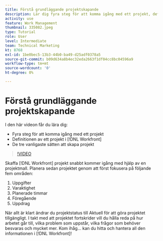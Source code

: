 ```yaml
---
title: Förstå grundläggande projektskapande
description: Lär dig fyra steg för att komma igång med ett projekt, definitionen av ett projekt och de tre vanligaste sätten att skapa ett projekt.
activity: use
feature: Work Management
thumbnail: 335082.jpeg
type: Tutorial
role: User
level: Intermediate
team: Technical Marketing
kt: 8768
exl-id: 1be0bec5-13b3-44b0-ba49-d25adf0378a5
source-git-commit: b09d634a8b4ec32eda2663f1df04cc8bc04596a9
workflow-type: tm+mt
source-wordcount: '0'
ht-degree: 0%

---
```


# Förstå grundläggande projektskapande

I den här videon får du lära dig:

* Fyra steg för att komma igång med ett projekt
* Definitionen av ett projekt i [!DNL Workfront]
* De tre vanligaste sätten att skapa projekt

>[!VIDEO](https://video.tv.adobe.com/v/335082/?quality=12)

Skaffa [!DNL  Workfront] projekt snabbt kommer igång med hjälp av en projektmall. Planera sedan projektet genom att först fokusera på följande fem områden:

1. Uppgifter
1. Varaktighet
1. Planerade timmar
1. Föregående
1. Uppdrag

När allt är klart ändrar du projektstatus till Aktuell för att göra projektet tillgängligt. I takt med att projektet fortskrider vill du hålla reda på hur arbetet går till, vilka problem som uppstår, vilka frågor som behöver besvaras och mycket mer. Kom ihåg... kan du hitta och hantera all den informationen i [!DNL Workfront]!

